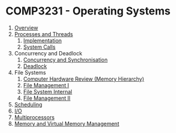 # COMP3231 - Operating Systems

1. [Overview](https://github.com/hillaryychan/COMP3231/blob/master/01_Overview.md)
2. [Processes and Threads](https://github.com/hillaryychan/COMP3231/blob/master/02_Processes-and-Threads.md)
    1. [Implementation](https://github.com/hillaryychan/COMP3231/blob/master/05_Processes-and-Threads-Impl.md)
    2. [System Calls](https://github.com/hillaryychan/COMP3231/blob/master/06_System-Calls.md)
3. Concurrency and Deadlock
    1. [Concurrency and Synchronisation](https://github.com/hillaryychan/COMP3231/blob/master/03_Concurrency-and-Synchronisation.md)
    2. [Deadlock](https://github.com/hillaryychan/COMP3231/blob/master/04_Deadlock.md)
4. File Systems
    1. [Computer Hardware Review (Memory Hierarchy)](https://github.com/hillaryychan/COMP3231/blob/master/07_Memory-Hierarchy.md)
    2. [File Management I](https://github.com/hillaryychan/COMP3231/blob/master/08_File-Management.md)
    3. [File System Internal](https://github.com/hillaryychan/COMP3231/blob/master/09_File-System-Internals.md)
    4. [File Management II](https://github.com/hillaryychan/COMP3231/blob/master/10_File-Management-ctd.md)
5. [Scheduling]()
6. [I/O]()
7. [Multiprocessors]()
8. [Memory and Virtual Memory Management]()
